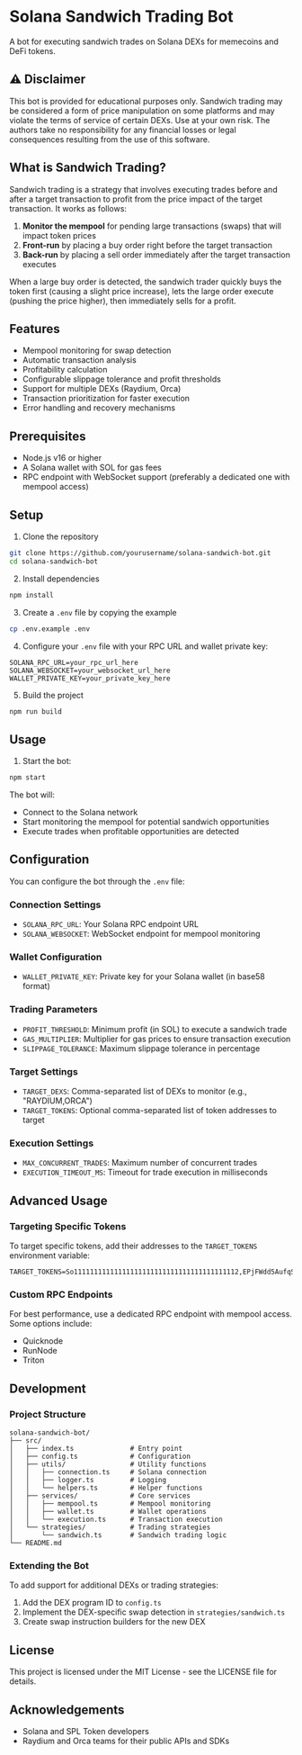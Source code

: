 # Solana Sandwich Trading Bot

A bot for executing sandwich trades on Solana DEXs for memecoins and DeFi tokens.

## ⚠️ Disclaimer

This bot is provided for educational purposes only. Sandwich trading may be considered a form of price manipulation on some platforms and may violate the terms of service of certain DEXs. Use at your own risk. The authors take no responsibility for any financial losses or legal consequences resulting from the use of this software.

## What is Sandwich Trading?

Sandwich trading is a strategy that involves executing trades before and after a target transaction to profit from the price impact of the target transaction. It works as follows:

1. **Monitor the mempool** for pending large transactions (swaps) that will impact token prices
2. **Front-run** by placing a buy order right before the target transaction
3. **Back-run** by placing a sell order immediately after the target transaction executes

When a large buy order is detected, the sandwich trader quickly buys the token first (causing a slight price increase), lets the large order execute (pushing the price higher), then immediately sells for a profit.

## Features

- Mempool monitoring for swap detection
- Automatic transaction analysis
- Profitability calculation
- Configurable slippage tolerance and profit thresholds
- Support for multiple DEXs (Raydium, Orca)
- Transaction prioritization for faster execution
- Error handling and recovery mechanisms

## Prerequisites

- Node.js v16 or higher
- A Solana wallet with SOL for gas fees
- RPC endpoint with WebSocket support (preferably a dedicated one with mempool access)

## Setup

1. Clone the repository

```bash
git clone https://github.com/yourusername/solana-sandwich-bot.git
cd solana-sandwich-bot
```

2. Install dependencies

```bash
npm install
```

3. Create a `.env` file by copying the example

```bash
cp .env.example .env
```

4. Configure your `.env` file with your RPC URL and wallet private key:

```
SOLANA_RPC_URL=your_rpc_url_here
SOLANA_WEBSOCKET=your_websocket_url_here
WALLET_PRIVATE_KEY=your_private_key_here
```

5. Build the project

```bash
npm run build
```

## Usage

1. Start the bot:

```bash
npm start
```

The bot will:
- Connect to the Solana network
- Start monitoring the mempool for potential sandwich opportunities
- Execute trades when profitable opportunities are detected

## Configuration

You can configure the bot through the `.env` file:

### Connection Settings
- `SOLANA_RPC_URL`: Your Solana RPC endpoint URL
- `SOLANA_WEBSOCKET`: WebSocket endpoint for mempool monitoring

### Wallet Configuration
- `WALLET_PRIVATE_KEY`: Private key for your Solana wallet (in base58 format)

### Trading Parameters
- `PROFIT_THRESHOLD`: Minimum profit (in SOL) to execute a sandwich trade
- `GAS_MULTIPLIER`: Multiplier for gas prices to ensure transaction execution
- `SLIPPAGE_TOLERANCE`: Maximum slippage tolerance in percentage

### Target Settings
- `TARGET_DEXS`: Comma-separated list of DEXs to monitor (e.g., "RAYDIUM,ORCA")
- `TARGET_TOKENS`: Optional comma-separated list of token addresses to target

### Execution Settings
- `MAX_CONCURRENT_TRADES`: Maximum number of concurrent trades
- `EXECUTION_TIMEOUT_MS`: Timeout for trade execution in milliseconds

## Advanced Usage

### Targeting Specific Tokens

To target specific tokens, add their addresses to the `TARGET_TOKENS` environment variable:

```
TARGET_TOKENS=So11111111111111111111111111111111111111112,EPjFWdd5AufqSSqeM2qN1xzybapC8G4wEGGkZwyTDt1v
```

### Custom RPC Endpoints

For best performance, use a dedicated RPC endpoint with mempool access. Some options include:
- Quicknode
- RunNode
- Triton

## Development

### Project Structure

```
solana-sandwich-bot/
├── src/
│   ├── index.ts              # Entry point
│   ├── config.ts             # Configuration
│   ├── utils/                # Utility functions
│   │   ├── connection.ts     # Solana connection
│   │   ├── logger.ts         # Logging
│   │   └── helpers.ts        # Helper functions
│   ├── services/             # Core services
│   │   ├── mempool.ts        # Mempool monitoring
│   │   ├── wallet.ts         # Wallet operations
│   │   └── execution.ts      # Transaction execution
│   └── strategies/           # Trading strategies
│       └── sandwich.ts       # Sandwich trading logic
└── README.md
```

### Extending the Bot

To add support for additional DEXs or trading strategies:

1. Add the DEX program ID to `config.ts`
2. Implement the DEX-specific swap detection in `strategies/sandwich.ts`
3. Create swap instruction builders for the new DEX

## License

This project is licensed under the MIT License - see the LICENSE file for details.

## Acknowledgements

- Solana and SPL Token developers
- Raydium and Orca teams for their public APIs and SDKs